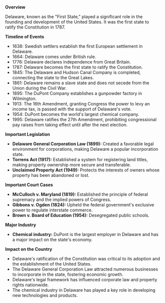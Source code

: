 **Overview**

Delaware, known as the "First State," played a significant role in the founding and development of the United States. It was the first state to ratify the Constitution in 1787.

**Timeline of Events**

* 1638: Swedish settlers establish the first European settlement in Delaware.
* 1664: Delaware comes under British rule.
* 1776: Delaware declares independence from Great Britain.
* 1787: Delaware becomes the first state to ratify the Constitution.
* 1845: The Delaware and Hudson Canal Company is completed, connecting the state to the Great Lakes.
* 1861: Delaware remains a slave state and does not secede from the Union during the Civil War.
* 1895: The DuPont Company establishes a gunpowder factory in Wilmington.
* 1913: The 16th Amendment, granting Congress the power to levy an income tax, is passed with the support of Delaware's vote.
* 1954: DuPont becomes the world's largest chemical company.
* 1995: Delaware ratifies the 27th Amendment, prohibiting congressional pay raises from taking effect until after the next election.

**Important Legislation**

* **Delaware General Corporation Law (1899):** Created a favorable legal environment for corporations, making Delaware a popular incorporation state.
* **Torrens Act (1917):** Established a system for registering land titles, making property ownership more secure and transferable.
* **Unclaimed Property Act (1949):** Protects the interests of owners whose property has been abandoned or lost.

**Important Court Cases**

* **McCulloch v. Maryland (1819):** Established the principle of federal supremacy and the implied powers of Congress.
* **Gibbons v. Ogden (1824):** Upheld the federal government's exclusive power to regulate interstate commerce.
* **Brown v. Board of Education (1954):** Desegregated public schools.

**Major Industry**

* **Chemical industry:** DuPont is the largest employer in Delaware and has a major impact on the state's economy.

**Impact on the Country**

* Delaware's ratification of the Constitution was critical to its adoption and the establishment of the United States.
* The Delaware General Corporation Law attracted numerous businesses to incorporate in the state, fostering economic growth.
* Delaware's legal framework has influenced corporate law and property rights nationwide.
* The chemical industry in Delaware has played a key role in developing new technologies and products.